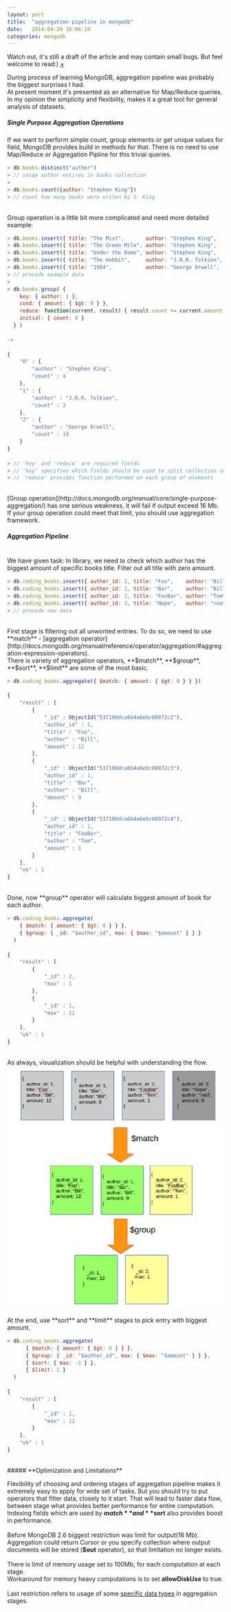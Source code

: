 ```yaml
---
layout: post
title:  "aggregation pipeline in mongodb"
date:   2014-04-29 16:06:19
categories: mongodb
---
```


<div data-alert class="alert-box secondary">
  Watch out, it's still a draft of the article and may contain small bugs. But feel welcome to read:)
  <a href="#" class="close">&times;</a>
</div>

During process of learning MongoDB, aggregation pipeline was probably the biggest surprises I had.
<br>
At present moment it's presented as an alternative for Map/Reduce queries.
In my opinion the simplicity and flexibility, makes it a great tool for general analysis of datasets.
<br>

##### **Single Purpose Aggregation Operations**

If we want to perform simple count, group elements or get unique values for field, MongoDB provides build in methods for that.
There is no need to use Map/Reduce or Aggregation Pipline for this trivial queries.

```js
> db.books.distinct("author")
> // uniqe author entires in books collection
>
> db.books.count({author: "Stephen King"})
> // count how many books were writen by S. King
```
<br>
Group operation is a little bit more complicated and need more detailed example:

```js
> db.books.insert({ title: "The Mist",       author: "Stephen King",    amount: 3 })
> db.books.insert({ title: "The Green Mile", author: "Stephen King",    amount: 1 })
> db.books.insert({ title: "Under the Dome", author: "Stephen King",    amount: 0 })
> db.books.insert({ title: "The Hobbit",     author: "J.R.R. Tolkien",  amount: 3 })
> db.books.insert({ title: "1984",           author: "George Orwell",   amount: 19 })
> // provide example data
>
> db.books.group( {
    key: { author: 1 },
    cond: { amount: { $gt: 0 } },
    reduce: function(current, result) { result.count += current.amount },
    initial: { count: 0 }
  } )

->

{
    "0" : {
        "author" : "Stephen King",
        "count" : 4
    },
    "1" : {
        "author" : "J.R.R. Tolkien",
        "count" : 3
    },
    "2" : {
        "author" : "George Orwell",
        "count" : 19
    }
}

> // 'key' and 'reduce' are required fields
> // 'key' specifies which fields should be used to split collection into groups
> // 'reduce' provides function performed on each group of elements

```
<br>
[Group operation](http://docs.mongodb.org/manual/core/single-purpose-aggregation/) has one serious weakness,
it will fail if output exceed 16 Mb.
<br>
If your group operation could meet that limit,
you should use aggregation framework.

##### **Aggregation Pipeline**
<br>
We have given task: In library, we need to check which author has the biggest amount of specific books title.
Filter out all title with zero amount.

```js
> db.coding_books.insert({ author_id: 1, title: "Foo",    author: "Bill", amount: 12 })
> db.coding_books.insert({ author_id: 1, title: "Bar",    author: "Bill", amount: 9 })
> db.coding_books.insert({ author_id: 2, title: "FooBar", author: "Tom",  amount: 1 })
> db.coding_books.insert({ author_id: 3, title: "Nope",   author: "root", amount: 0 })
> // provide new data
```
<br>
First stage is filtering out all unwonted entries. To do so, we need to use **match** - [aggregation operator](http://docs.mongodb.org/manual/reference/operator/aggregation/#aggregation-expression-operators).
<br>
There is variety of aggregation operators, **$match**, **$group**, **$sort**, **$limit** are some of the most basic.

```js
> db.coding_books.aggregate({ $match: { amount: { $gt: 0 } } })

{
    "result" : [
        {
            "_id" : ObjectId("537100dca6b4a6ebc08972c2"),
            "author_id" : 1,
            "title" : "Foo",
            "author" : "Bill",
            "amount" : 12
        },
        {
            "_id" : ObjectId("537100dca6b4a6ebc08972c3"),
            "author_id" : 1,
            "title" : "Bar",
            "author" : "Bill",
            "amount" : 9
        },
        {
            "_id" : ObjectId("537100dca6b4a6ebc08972c4"),
            "author_id" : 1,
            "title" : "FooBar",
            "author" : "Tom",
            "amount" : 1
        }
    ],
    "ok" : 1
}
```
<br>
Done, now **group** operator will calculate biggest amount of book for each author.

```js
> db.coding_books.aggregate(
    { $match: { amount: { $gt: 0 } } },
    { $group: { _id: "$author_id", max: { $max: "$amount" } } }
  )

{
    "result" : [
        {
            "_id" : 2,
            "max" : 1
        },
        {
            "_id" : 1,
            "max" : 12
        }
    ],
    "ok" : 1
}  
```
<br>
As always, visualization should be helpful with understanding the flow.
<br>
<div class="row">
  <div class="large-8 columns">
    <img src="/img/aggregation_pipeline.png" class="th" />
  </div>
  <div class="large-4 columns">
  </div>
</div>
<br>
At the end, use **sort** and **limit** stages to pick entry with biggest amount.

```js
> db.coding_books.aggregate(
      { $match: { amount: { $gt: 0 } } },
      { $group: { _id: "$author_id", max: { $max: "$amount" } } },
      { $sort: { max: -1 } },
      { $limit: 1 }
  )

{
    "result" : [
        {
            "_id" : 1,
            "max" : 12
        }
    ],
    "ok" : 1
}
```
<br>
##### **Optimization and Limitations**

Flexibility of choosing and ordering stages of aggregation pipeline makes it extremely easy to
apply for wide set of tasks. But you should try to put operators that filter data, closely to it start.
That will lead to faster data flow, between stage what provides better performance for entire computation.
Indexing fields which are used by **$match** and **$sort** also provides boost in performance.
<br>
<br>
Before MongoDB 2.6 biggest restriction was limit for output(16 Mb).
<br>
Aggregation could return Cursor or you specify collection where output documents will be stored (**$out** operator), so that limitation no longer exists.
<br>
<br>
There is limit of memory usage set to 100Mb, for each computation at each stage.
<br>
Workaround for memory heavy computations is to set **allowDiskUse** to true.
<br>
<br>
Last restriction refers to usage of some [specific data types](http://docs.mongodb.org/manual/core/aggregation-pipeline-limits/#type-restrictions) in aggregation stages.
